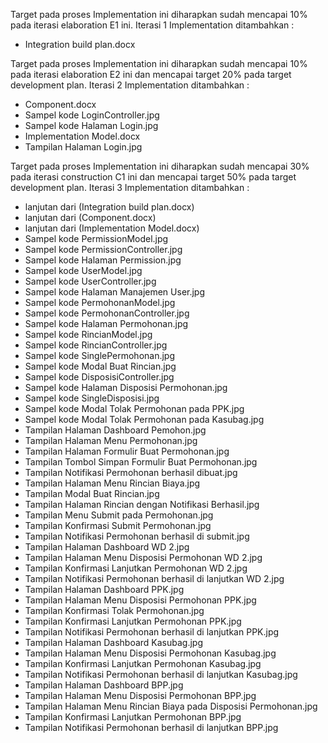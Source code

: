 Target pada proses Implementation ini diharapkan sudah mencapai 10% pada iterasi elaboration E1 ini. Iterasi 1 Implementation ditambahkan :
- Integration build plan.docx

Target pada proses Implementation ini diharapkan sudah mencapai 10% pada iterasi elaboration E2 ini dan mencapai target 20% pada target development plan. Iterasi 2 Implementation ditambahkan :
- Component.docx
- Sampel kode LoginController.jpg
- Sampel kode Halaman Login.jpg
- Implementation Model.docx
- Tampilan Halaman Login.jpg

Target pada proses Implementation ini diharapkan sudah mencapai 30% pada iterasi construction C1 ini dan mencapai target 50% pada target development plan. Iterasi 3 Implementation ditambahkan :
- lanjutan dari (Integration build plan.docx)
- lanjutan dari (Component.docx)
- lanjutan dari (Implementation Model.docx)
- Sampel kode PermissionModel.jpg
- Sampel kode PermissionController.jpg
- Sampel kode Halaman Permission.jpg
- Sampel kode UserModel.jpg
- Sampel kode UserController.jpg
- Sampel kode Halaman Manajemen User.jpg
- Sampel kode PermohonanModel.jpg
- Sampel kode PermohonanController.jpg
- Sampel kode Halaman Permohonan.jpg
- Sampel kode RincianModel.jpg
- Sampel kode RincianController.jpg
- Sampel kode SinglePermohonan.jpg
- Sampel kode Modal Buat Rincian.jpg
- Sampel kode DisposisiController.jpg
- Sampel kode Halaman Disposisi Permohonan.jpg
- Sampel kode SingleDisposisi.jpg
- Sampel kode Modal Tolak Permohonan pada PPK.jpg
- Sampel kode Modal Tolak Permohonan pada Kasubag.jpg
- Tampilan Halaman Dashboard Pemohon.jpg
- Tampilan Halaman Menu Permohonan.jpg
- Tampilan Halaman Formulir Buat Permohonan.jpg
- Tampilan Tombol Simpan Formulir Buat Permohonan.jpg
- Tampilan Notifikasi Permohonan berhasil dibuat.jpg
- Tampilan Halaman Menu Rincian Biaya.jpg
- Tampilan Modal Buat Rincian.jpg
- Tampilan Halaman Rincian dengan Notifikasi Berhasil.jpg
- Tampilan Menu Submit pada Permohonan.jpg
- Tampilan Konfirmasi Submit Permohonan.jpg
- Tampilan Notifikasi Permohonan berhasil di submit.jpg
- Tampilan Halaman Dashboard WD 2.jpg
- Tampilan Halaman Menu Disposisi Permohonan WD 2.jpg
- Tampilan Konfirmasi Lanjutkan Permohonan WD 2.jpg
- Tampilan Notifikasi Permohonan berhasil di lanjutkan WD 2.jpg
- Tampilan Halaman Dashboard PPK.jpg
- Tampilan Halaman Menu Disposisi Permohonan PPK.jpg
- Tampilan Konfirmasi Tolak Permohonan.jpg
- Tampilan Konfirmasi Lanjutkan Permohonan PPK.jpg
- Tampilan Notifikasi Permohonan berhasil di lanjutkan PPK.jpg
- Tampilan Halaman Dashboard Kasubag.jpg
- Tampilan Halaman Menu Disposisi Permohonan Kasubag.jpg
- Tampilan Konfirmasi Lanjutkan Permohonan Kasubag.jpg
- Tampilan Notifikasi Permohonan berhasil di lanjutkan Kasubag.jpg
- Tampilan Halaman Dashboard BPP.jpg
- Tampilan Halaman Menu Disposisi Permohonan BPP.jpg
- Tampilan Halaman Menu Rincian Biaya pada Disposisi Permohonan.jpg
- Tampilan Konfirmasi Lanjutkan Permohonan BPP.jpg
- Tampilan Notifikasi Permohonan berhasil di lanjutkan BPP.jpg
